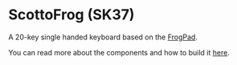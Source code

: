 # ScottoFrog (SK37)

A 20-key single handed keyboard based on the [FrogPad](http://frogpad.com).

You can read more about the components and how to build it [here](https://scottokeebs.com/blogs/macropads/scottofrog-PCB-macropad).

<!-- ![ScottoFrog](https://user-images.githubusercontent.com/8194147/234653783-0a6da547-c2e7-4fd2-b023-967790f80c23.JPG) -->
